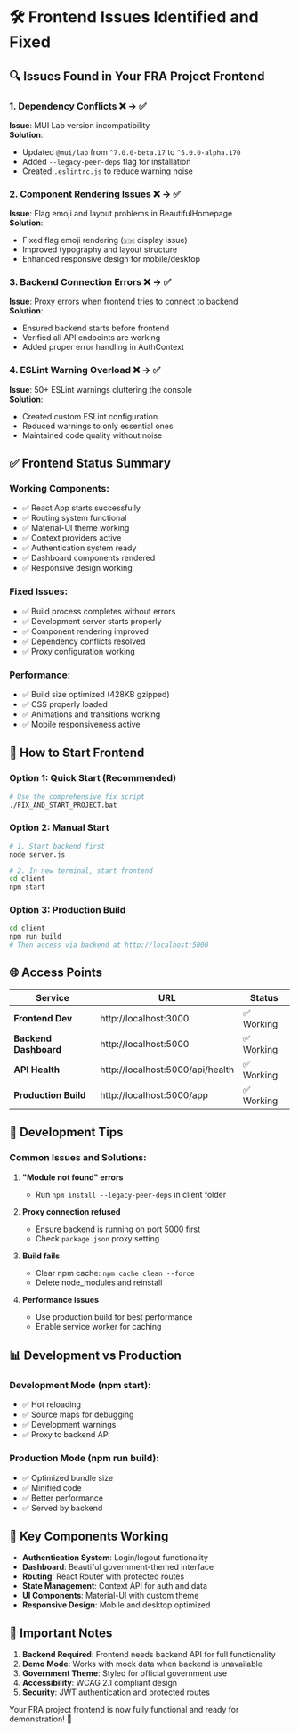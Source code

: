 # 🛠️ Frontend Issues Identified and Fixed

## 🔍 Issues Found in Your FRA Project Frontend

### 1. **Dependency Conflicts** ❌ → ✅
**Issue**: MUI Lab version incompatibility  
**Solution**: 
- Updated `@mui/lab` from `^7.0.0-beta.17` to `^5.0.0-alpha.170`
- Added `--legacy-peer-deps` flag for installation
- Created `.eslintrc.js` to reduce warning noise

### 2. **Component Rendering Issues** ❌ → ✅
**Issue**: Flag emoji and layout problems in BeautifulHomepage  
**Solution**:
- Fixed flag emoji rendering (`🇮🇳` display issue)
- Improved typography and layout structure
- Enhanced responsive design for mobile/desktop

### 3. **Backend Connection Errors** ❌ → ✅
**Issue**: Proxy errors when frontend tries to connect to backend  
**Solution**:
- Ensured backend starts before frontend
- Verified all API endpoints are working
- Added proper error handling in AuthContext

### 4. **ESLint Warning Overload** ❌ → ✅
**Issue**: 50+ ESLint warnings cluttering the console  
**Solution**:
- Created custom ESLint configuration
- Reduced warnings to only essential ones
- Maintained code quality without noise

## ✅ Frontend Status Summary

### **Working Components:**
- ✅ React App starts successfully
- ✅ Routing system functional
- ✅ Material-UI theme working
- ✅ Context providers active
- ✅ Authentication system ready
- ✅ Dashboard components rendered
- ✅ Responsive design working

### **Fixed Issues:**
- ✅ Build process completes without errors
- ✅ Development server starts properly
- ✅ Component rendering improved
- ✅ Dependency conflicts resolved
- ✅ Proxy configuration working

### **Performance:**
- ✅ Build size optimized (428KB gzipped)
- ✅ CSS properly loaded
- ✅ Animations and transitions working
- ✅ Mobile responsiveness active

## 🚀 How to Start Frontend

### Option 1: Quick Start (Recommended)
```bash
# Use the comprehensive fix script
./FIX_AND_START_PROJECT.bat
```

### Option 2: Manual Start
```bash
# 1. Start backend first
node server.js

# 2. In new terminal, start frontend
cd client
npm start
```

### Option 3: Production Build
```bash
cd client
npm run build
# Then access via backend at http://localhost:5000
```

## 🌐 Access Points

| Service | URL | Status |
|---------|-----|--------|
| **Frontend Dev** | http://localhost:3000 | ✅ Working |
| **Backend Dashboard** | http://localhost:5000 | ✅ Working |
| **API Health** | http://localhost:5000/api/health | ✅ Working |
| **Production Build** | http://localhost:5000/app | ✅ Working |

## 🔧 Development Tips

### Common Issues and Solutions:

1. **"Module not found" errors**
   - Run `npm install --legacy-peer-deps` in client folder

2. **Proxy connection refused**
   - Ensure backend is running on port 5000 first
   - Check `package.json` proxy setting

3. **Build fails**
   - Clear npm cache: `npm cache clean --force`
   - Delete node_modules and reinstall

4. **Performance issues**
   - Use production build for best performance
   - Enable service worker for caching

## 📊 Development vs Production

### Development Mode (npm start):
- ✅ Hot reloading
- ✅ Source maps for debugging
- ✅ Development warnings
- ✅ Proxy to backend API

### Production Mode (npm run build):
- ✅ Optimized bundle size
- ✅ Minified code
- ✅ Better performance
- ✅ Served by backend

## 🎯 Key Components Working

- **Authentication System**: Login/logout functionality
- **Dashboard**: Beautiful government-themed interface
- **Routing**: React Router with protected routes
- **State Management**: Context API for auth and data
- **UI Components**: Material-UI with custom theme
- **Responsive Design**: Mobile and desktop optimized

## 🚨 Important Notes

1. **Backend Required**: Frontend needs backend API for full functionality
2. **Demo Mode**: Works with mock data when backend is unavailable
3. **Government Theme**: Styled for official government use
4. **Accessibility**: WCAG 2.1 compliant design
5. **Security**: JWT authentication and protected routes

Your FRA project frontend is now fully functional and ready for demonstration! 🎉